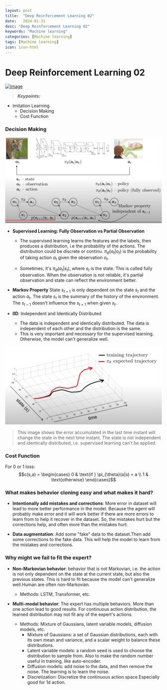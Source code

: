 ```yaml
---
layout: post
title:  "Deep Reinforcement Learning 02"
date:   2024-01-31
desc: "Deep Reinforcement Learning 02"
keywords: "Machine learning"
categories: [Machine learning]
tags: [Machine learning]
icon: icon-html
---
```


# Deep Reinforcement Learning 02

[![image](https://xaltius.tech/wp-content/uploads/2019/07/Reinforcement-Learning.jpg)](https://www.youtube.com/watch?v=ppN5ORNrMos&list=PL_iWQOsE6TfVYGEGiAOMaOzzv41Jfm_Ps&index=6)

> **_Keypoints:_**  

- Imitation Learning
  - Decision Making
  - Cost Function

### Decision Making

<!-- Insert an image -->
<div style="text-align:center"><img src="./Screenshot 2024-01-31 194916.png" alt="drawing" width="600" position="center"/></div>

- **Supervised Learning: Fully Observation vs Partial Observation**
  - The supervised learning learns the features and the labels, then produces a distribution, i.e the probability of the actions. The distribution could be discrete or continu. $\pi_{\theta}(a_t|o_t)$ is the probability of taking action $a_t$ given the observation $o_t$.


  - Sometimes, it's $\pi_{\theta}(a_t|s_t)$, where $s_t$ is the state. This is called fully observation. When the observation is not reliable, it's partial observation and state can reflect the environment better.

- **Markov Property**
State $s_{t+1}$ is only dependent on the state $s_t$ and the action $a_t$. The state $s_t$ is the summary of the history of the environment. The $s_{t-1}$ doesn't influence the $s_{t+1}$ when given $s_t$.

- **IID**: Independent and Identically Distributed

  - The data is independent and identically distributed. The data is independent of each other and the distribution is the same.
  - This is very important and necessary for the supervised learning. Otherwise, the model can't generalize well.

<div style="text-align:center"><img src="./Screenshot 2024-01-31 200711.png" alt="drawing" width="600" position="center"/></div>

> This image shows the error accumulated in the last time instant will change the state in the next time instant. The state is not independent and identically distributed, i.e. supervised learning can't be applied.



### Cost Function
For $0$ or $1$ loss: 
$$c(s,a) = \begin{cases} 0 & \text{if } \pi_{\theta}(a|s) = a \\ 1 & \text{otherwise} \end{cases}$$

### What makes behavior cloning easy and what makes it hard?

- **Intentionally add mistakes and corrections**: More error in dataset will lead to more better performance in the model. Because the agent will probably make error and it will work better if there are more errors to learn from to help it recover in the dataset. So, the mistakes hurt but the corrections help, and often more than the mistakes hurt.

- **Data augmentation**: Add some "fake" data to the dataset.Then add some corrections to the fake data. This will help the model to learn from the mistakes and corrections.

### Why might we fail to fit the expert?
- **Non-Markovian behavior**: behavior that is not Markovian, i.e. the action is not only dependent on the state at the current state, but also the previous states. This is hard to fit because the model can't generalize well.Human are often non-Markovian.
  - Methods: LSTM, Transformer, etc.

- **Multi-modal behavior**: The expert has multiple behaviors. More than one action lead to good results. For continuous action distribution, the learned distribution may not fit any of the expert's actions. 
  - Methods: Mixture of Gaussians, latent variable models, diffusion models, etc.
    - Mixture of Gaussians: a set of Gaussian distributions, each with its own mean and variance, and a scalar weight to balance these distributions. 
    - Latent variable models: a random seed is used to choose the distribution to sample from. Also to make the random number useful in training, like auto-encoder.
    - Diffusion models: add noise to the data, and then remove the noise. The learning is to learn the noise. 
    - Discretization: Discretize the continuous action space.Especially good for 1d action.